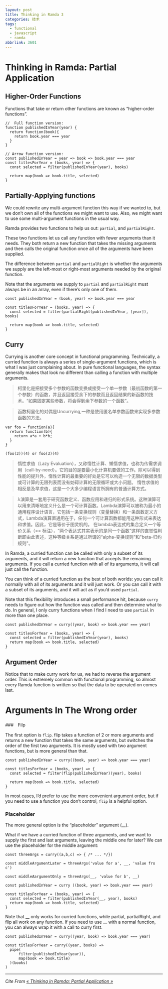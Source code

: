 ```yaml
---
layout: post
title: Thinking in Ramda 3
categories: 技术
tags:
  - functional
  - javascript
  - ramda
abbrlink: 3601
---
```

# Thinking in Ramda: Partial Application

## Higher-Order Functions

Functions that take or return other functions are known as “higher-order functions”.

```
//  Full function version:
function publishedInYear(year) {
  return function(book){
    return book.year === year
  }
}

// Arrow function version:
const publishedInYear = year => book => book.year === year
const titlesForYear = (books, year) => {
  const selected = filter(publishedInYear(year), books)

  return map(book => book.title, selected)
}
```
<!-- more -->
## Partially-Applying functions

We could rewrite any multi-argument function this way if we wanted to, but we don’t own all of the functions we might want to use. Also, we might want to use some multi-argument functions in the usual way.

Ramda provides two functions to help us out: `partial`, and `partialRight`.

These two functions let us call any function with fewer arguments than it needs. They both return a new function that takes the missing arguments and then calls the original function once all of the arguments have been supplied.

The difference between `partial` and `partialRight` is whether the arguments we supply are the left-most or right-most arguments needed by the original function.

Note that the arguments we supply to `partial` and `partialRight` must always be in an array, even if there’s only one of them.

```
const publishedInYear = (book, year) => book.year === year

const titlesForYear = (books, year) => {
  const selected = filter(partialRight(publishedInYear, [year]), books)

  return map(book => book.title, selected)
}
```

## Curry

Currying is another core concept in functional programming. Technically, a curried function is always a series of single-argument functions, which is what I was just complaining about. In pure functional languages, the syntax generally makes that look no different than calling a function with multiple arguments.

> 柯里化是把接受多个参数的函数变换成接受一个单一参数（最初函数的第一个参数）的函数，并且返回接受余下的参数而且返回结果的新函数的技术。“如果固定某些参数，将会得到余下参数的一个函数”。

> 函数柯里化的对偶是Uncurrying,一种是使用匿名单参数函数来实现多参数函数的方法。

```
var foo = function(a){
  return function(b){
    return a*a + b*b;
  }
}

(foo(3))(4) or foo(3)(4)
```
> 惰性求值（Lazy Evaluation），又称惰性计算、懒惰求值，也称为传需求调用（call-by-need）。它的目的是要最小化计算机要做的工作。除可以得到性能的提升外，惰性计算的最重要的好处是它可以构造一个无限的数据类型或可计算的无限列表而没有妨碍计算的无限循环或大小问题。
> 惰性求值的相反是及早求值，这是一个大多少编程语言所拥有的普通计算方式。

> λ演算是一套用于研究函数定义、函数应用和递归的形式系统。这种演算可以用来清晰地定义什么是一个可计算函数。Lambda演算可以被称为最小的通用程序设计语言，它包括一条变换规则（变量替换）和一条函数定义方式，Lambda演算置通用在于，任何一个可计算函数都能用这种形式来表达和求值。因此，它是等价于图灵机的。
> 在lambda表达式的集合定义一个等价关系（== 标注），“两个表达式其实表示的是同一个函数”这样的直觉性判断即由此表述，这种等级关系是通过所谓的“alpha-变换规则”和"beta-归约规则"。

In Ramda, a curried function can be called with only a subset of its arguments, and it will return a new function that accepts the remaining arguments. If you call a curried function with all of its arguments, it will call just call the function.

You can think of a curried function as the best of both worlds: you can call it normally with all of its arguments and it will just work. Or you can call it with a subset of its arguments, and it will act as if you’d used `partial`.

Note that this flexibility introduces a small performance hit, because `curry` needs to figure out how the function was called and then determine what to do. In general, I only curry functions when I find I need to use `partial` in more than one place.

```
const publishedInYear = curry((year, book) => book.year === year)

const titlesForYear = (books, year) => {
  const selected = filter(publishedInYear(year), books)
  return map(book => book.title, selected)
}
```

## Argument Order

Notice that to make curry work for us, we had to reverse the argument order. This is extremely common with functional programming, so almost every Ramda function is written so that the data to be operated on comes last.

# Arguments In The Wrong order

###　Filp

The first option is `flip`. flip takes a function of 2 or more arguments and returns a new function that takes the same arguments, but switches the order of the first two arguments. It is mostly used with two argument functions, but is more general than that.

```
const publishedInYear = curry((book, year) => book.year === year)

const titlesForYear = (books, year) => {
  const selected = filter(flip(publishedInYear)(year), books)

  return map(book => book.title, selected)
}
```
In most cases, I’d prefer to use the more convenient argument order, but if you need to use a function you don’t control, `flip` is a helpful option.

### Placeholder

The more general option is the “placeholder” argument (__).

What if we have a curried function of three arguments, and we want to supply the first and last arguments, leaving the middle one for later? We can use the placeholder for the middle argument:

```
const threeArgs = curry((a,b,c) => { /* ... */})

const middleArgumentLater = threeArgs('value for a', __, 'value fro c')

const middleAargumentOnly = threeArgs(__, 'value for b', __)
```

```
const publishedInYear = curry ((book, year) => book.year === year)

const titlesForYear = (books, year) => {
  const selected = filter(publishedInYear(__, year), books)
  return map(book => book.title, selected)
}
```

Note that __ only works for curried functions, while partial, partialRight, and flip all work on any function. If you need to use __ with a normal function, you can always wrap it with a call to curry first.

```
const publishedInYear = curry((year, book) => book.year === year)

const titlesForYear = curry((year, books) =>
  pipe(
      filter(publishedInYear(year)),
      map(book => book.title)
  )(books)
)
```
***

  *Cite From [« Thinking in Ramda: Partial Application »](http://randycoulman.com/blog/2016/06/07/thinking-in-ramda-partial-application/)*

